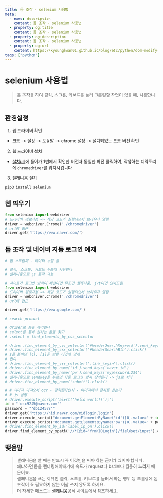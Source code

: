 ```yaml
---
title: 돔 조작 - selenium 사용법
meta:
  - name: description
    content: 돔 조작 - selenium 사용법
  - property: og:title
    content: 돔 조작 - selenium 사용법
  - property: og:description
    content: 돔 조작 - selenium 사용법
  - property: og:url
    content: https://kyounghwan01.github.io/blog/etc/python/dom-modify-crawling/
tags: ["python"]
---
```


# selenium 사용법

> 돔 조작을 하여 클릭, 스크롤, 키보드를 눌러 크롤링할 작업이 있을 때, 사용합니다.

## 환경설정

1. 웹 드라이버 확인

- 크롬 -> 설정 -> 도움말 -> chrome 설정 -> 설치되있는 크롬 버전 확인

2. 웹 드라이버 설치

- [설치url](https://chromedriver.chromium.org/)에 들어가 1번에서 확인한 버전과 동일한 버전 클릭하여, 작업하는 디렉토리에 `chromedriver`를 위치시킵니다

3. 셀레니움 설치

```
pip3 install selenium
```

## 웹 띄우기

```py
from selenium import webdriver
# 드라이버 경로지정 => 해당 코드가 실행되면서 브라우저 열림
driver = webdriver.Chrome('./chromedriver')
# url에 접근
driver.get('https://www.naver.com/')


```

## 돔 조작 및 네이버 자동 로그인 예제

```py
# 웹 스크랩퍼 - 데이터 수집 툴

# 클릭, 스크롤, 키보드 누를때 사용한다
# 셀레니움으로 js 동작 가능

# 사이트가 로그인 방식이 세션이면 무조건 셀레니움, jwt이면 안써도됨
from selenium import webdriver
# 드라이버 경로지정 => 해당 코드가 실행되면서 브라우저 열림
driver = webdriver.Chrome('./chromedriver')
# url에 접근

driver.get('https://www.google.com/')

# search-product

# driver로 돔을 제어한다
# select를 통해 원하는 돔을 찾고,
# .select = find_elements_by_css_selector

# driver.find_element_by_css_selector('#headerSearchKeyword').send_keys('애플워치 3')
# driver.find_element_by_css_selector('#headerSearchBtn').click()
# s를 붙이면 [0], [1]등 반환 타입에 맞게
# 한다
# driver.find_element_by_css_selector('.link_login').click()
# driver.find_element_by_name('id').send_keys('naver_id')
# driver.find_element_by_name('pw').send_keys('mypassword1234')
# 셀레니움으로 sendkey를 누르면 자동 로그인 방지 창이뜬다 -> js로 처리
# driver.find_element_by_name('submit').click()

# # 이미지 가져오서 ocr - 광학문자인식 - 이미지에서 글자를 뽑는다
# # js 실행
# driver.execute_script('alert(‘hello world!!’);')
id = "'osc9245@naver.com'"
password = "'db124578'"
driver.get('https://nid.naver.com/nidlogin.login')
driver.execute_script("document.getElementsByName('id')[0].value=" + id)
driver.execute_script("document.getElementsByName('pw')[0].value=" + password)
# driver.find_element_by_id('label_ip_on').click()
driver.find_element_by_xpath('//*[@id="frmNIDLogin"]/fieldset/input').click()


```

## 맺음말

> 셀레니움을 쓸 때는 반드시 꼭 이것만을 써야 하는 **근거**가 있어야 합니다.<br>
> 왜냐하면 돔을 렌더링해야하기에 속도가 request나 bs4보다 월등히 **느리기** 때문이죠.<br>
> 셀레니움을 쓰는 이유인 클릭, 스크롤, 키보드를 눌러서 하는 행위 등 크롤링에 돔 조작이 꼭 필요하지 않는 이상 쓰지 않도록 하세요.<br>
> 더 자세한 메소드는 [셀레니움](https://www.selenium.dev/documentation/en/)공식 사이트에서 참조하세요.

<TagLinks />

<Disqus />
